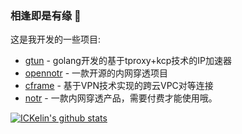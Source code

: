 ### 相逢即是有缘 👋

这是我开发的一些项目:

- [gtun](https://github.com/ICKelin/gtun) - golang开发的基于tproxy+kcp技术的IP加速器
- [opennotr](https://github.com/ICKelin/opennotr) - 一款开源的内网穿透项目
- [cframe](https://github.com/ICKelin/cframe) - 基于VPN技术实现的跨云VPC对等连接
- [notr](http://www.notr.tech) - 一款内网穿透产品，需要付费才能使用哦。

[![ICKelin's github stats](https://github-readme-stats.vercel.app/api?username=ICKelin&theme=nightowl)](https://github.com/ICKelin)

